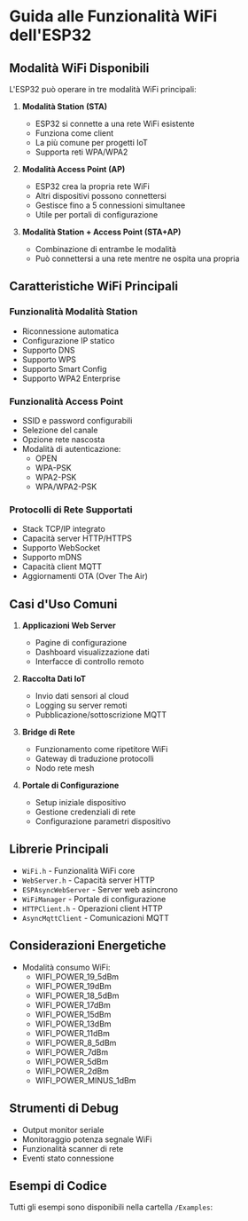 # Guida alle Funzionalità WiFi dell'ESP32

## Modalità WiFi Disponibili
L'ESP32 può operare in tre modalità WiFi principali:

1. **Modalità Station (STA)**
   - ESP32 si connette a una rete WiFi esistente
   - Funziona come client
   - La più comune per progetti IoT
   - Supporta reti WPA/WPA2

2. **Modalità Access Point (AP)**
   - ESP32 crea la propria rete WiFi
   - Altri dispositivi possono connettersi
   - Gestisce fino a 5 connessioni simultanee
   - Utile per portali di configurazione

3. **Modalità Station + Access Point (STA+AP)**
   - Combinazione di entrambe le modalità
   - Può connettersi a una rete mentre ne ospita una propria

## Caratteristiche WiFi Principali

### Funzionalità Modalità Station
- Riconnessione automatica
- Configurazione IP statico
- Supporto DNS
- Supporto WPS
- Supporto Smart Config
- Supporto WPA2 Enterprise

### Funzionalità Access Point
- SSID e password configurabili
- Selezione del canale
- Opzione rete nascosta
- Modalità di autenticazione:
  - OPEN
  - WPA-PSK
  - WPA2-PSK
  - WPA/WPA2-PSK

### Protocolli di Rete Supportati
- Stack TCP/IP integrato
- Capacità server HTTP/HTTPS
- Supporto WebSocket
- Supporto mDNS
- Capacità client MQTT
- Aggiornamenti OTA (Over The Air)

## Casi d'Uso Comuni

1. **Applicazioni Web Server**
   - Pagine di configurazione
   - Dashboard visualizzazione dati
   - Interfacce di controllo remoto

2. **Raccolta Dati IoT**
   - Invio dati sensori al cloud
   - Logging su server remoti
   - Pubblicazione/sottoscrizione MQTT

3. **Bridge di Rete**
   - Funzionamento come ripetitore WiFi
   - Gateway di traduzione protocolli
   - Nodo rete mesh

4. **Portale di Configurazione**
   - Setup iniziale dispositivo
   - Gestione credenziali di rete
   - Configurazione parametri dispositivo

## Librerie Principali
- `WiFi.h` - Funzionalità WiFi core
- `WebServer.h` - Capacità server HTTP
- `ESPAsyncWebServer` - Server web asincrono
- `WiFiManager` - Portale di configurazione
- `HTTPClient.h` - Operazioni client HTTP
- `AsyncMqttClient` - Comunicazioni MQTT

## Considerazioni Energetiche
- Modalità consumo WiFi:
  - WIFI_POWER_19_5dBm
  - WIFI_POWER_19dBm
  - WIFI_POWER_18_5dBm
  - WIFI_POWER_17dBm
  - WIFI_POWER_15dBm
  - WIFI_POWER_13dBm
  - WIFI_POWER_11dBm
  - WIFI_POWER_8_5dBm
  - WIFI_POWER_7dBm
  - WIFI_POWER_5dBm
  - WIFI_POWER_2dBm
  - WIFI_POWER_MINUS_1dBm

## Strumenti di Debug
- Output monitor seriale
- Monitoraggio potenza segnale WiFi
- Funzionalità scanner di rete
- Eventi stato connessione

## Esempi di Codice
Tutti gli esempi sono disponibili nella cartella `/Examples`:
